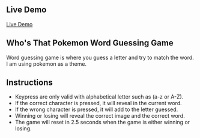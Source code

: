 ## Live Demo

[Live Demo](https://suonx002.github.io/vuthy-suon-prework/Module-2_Assessment/)

## Who's That Pokemon Word Guessing Game

Word guessing game is where you guess a letter and try to match the word. I am using pokemon as a theme.

## Instructions

- Keypress are only valid with alphabetical letter such as (a-z or A-Z).
- If the correct character is pressed, it will reveal in the current word.
- If the wrong character is pressed, it will add to the letter guessed.
- Winning or losing will reveal the correct image and the correct word.
- The game will reset in 2.5 seconds when the game is either winning or losing.
